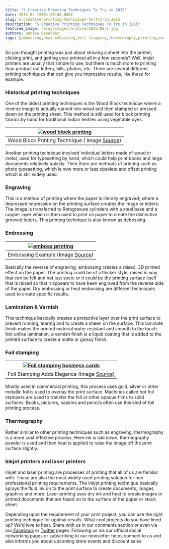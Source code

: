 ```yaml
---
title: "5 Creative Printing Techniques To Try in 2015"
date: 2015-02-19T01:00:00.000Z
slug: 5-creative-printing-techniques-to-try-in-2015
description: "5 Creative Printing Techniques To Try in 2015"
featured_image: /blog/images/archive/2015/02/1.jpg
authors: Denise Resendez
tags: [embossing,heat embossing,foil stamping,thermography,printing,engraving,Inkjet printers]
---
```


So you thought printing was just about shoving a sheet into the printer, clicking print, and getting your printout all in a few seconds? Well, inkjet printers are usually that simple to use, but there is much more to printing than printout out letters, bills, photos, etc. There are several different printing techniques that can give you impressive results, like these for example.

### Historical printing techniques

One of the oldest printing techniques is the Wood Block technique where a reverse image is actually carved into wood and then stamped or pressed down on the printing sheet. This method is still used for block printing fabrics by hand for traditional Indian textiles using vegetable dyes.

| [![wood block printing ](/blog/images/1.jpg "Wood Block Printing Technique ")](/blog/images/1.jpg)        |
| ---------------------------------------------------------------------------------------------------- |
| Wood Block Printing Technique ( Image [Source](https://honestlywtf.com/diy/diy-woodblock-printing/)) |

Another printing technique involved individual letters made of wood or metal, used for typesetting by hand, which could help print books and large documents relatively quickly. Then there are methods of printing such as photo typesetting, which is now more or less obsolete and offset printing which is still widely used.

### Engraving 

This is a method of printing where the paper is literally engraved; where a depressed impression on the printing surface creates the image or letters. The image is transferred to Rotogravure cylinders with a steel base and a copper layer which is then used to print on paper to create the distinctive grooved letters. This printing technique is also known as debossing. 

### Embossing 

| [![emboss printing ](/blog/images/1.jpg "Embossing Printing Technique ")](/blog/images/1.jpg) |
| ---------------------------------------------------------------------------------------- |
| Embossing Example (Image [Source](https://www.blog.blushpublishing.co.uk/tag/emboss/))   |

Basically the reverse of engraving, embossing creates a raised, 3D printed effect on the paper. The printing could be of a thicker style, raised in way that can be felt and not just seen; or it could be the printing surface itself that is raised so that it appears to have been engraved from the reverse side of the paper. Dry embossing or heat embossing are different techniques used to create specific results. 

### 

### Lamination & Varnish 

This technique basically creates a protective layer over the print surface to prevent running, tearing and to create a sheen on the surface. This laminate finish makes the printed material water resistant and smooth to the touch. Not unlike lamination, a varnish finish is a liquid coating that is added to the printed surface to create a matte or glossy finish. 

### Foil stamping 

| [![Foil stamping business cards ](/blog/images/1.jpg "Foil Stamping Can Be Used To Make Business Cards")](/blog/images/1.jpg)            |
| ----------------------------------------------------------------------------------------------------------------------------------- |
| Foil Stamping Adds Elegance (Image [Source)](https://vermillionsilkcards.com/blogs/blog-posts/what-are-foil-stamped-business-cards) |

Mostly used in commercial printing, this process uses gold, silver or other metallic foil is used to overlay the print surface. Machines called hot foil stampers are used to transfer the foil or other opaque films to solid surfaces. Books, pictures, napkins and pencils often use this kind of foil printing process. 

### Thermography 

Rather similar to other printing techniques such as engraving, thermography is a more cost effective process. Here ink is laid down, thermography powder is used and then heat is applied to raise the image off the print surface slightly. 

### Inkjet printers and laser printers

Inkjet and laser printing are processes of printing that all of us are familiar with. These are also the most widely used printing solution for non professional printing requirements. The inkjet printing technique basically sprays the fluid ink on to the print surface to create documents, images, graphics and more. Laser printing uses dry ink and heat to create images or printed documents that are fused on to the surface of the paper or stock sheet. 

Depending upon the requirement of your print project, you can use the right printing technique for optimal results. What cool projects do you have lined up? We'd love to hear. Share with us in our comments section or even via our[ Facebook](https://www.facebook.com/compandsave.ink) or [Twitter](https://twitter.com/compandsave) pages. Following us via our official social networking pages or subscribing to our newsletter helps connect to us and also informs you about upcoming store events and discount sales. 